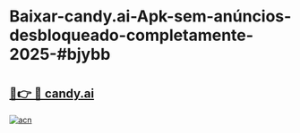 # Baixar-candy.ai-Apk-sem-anúncios-desbloqueado-completamente-2025-#bjybb

# <h2><a href="https://ainizakaria.my?title=candy.ai&ref=24M">🔗👉 🔴 candy.ai</a></h2>

[![acn](https://github.com/user-attachments/assets/0f9c940e-d8b0-45ae-aac7-cd30a18b3e1c)](https://ainizakaria.my?title=candy.ai&ref=24M)

